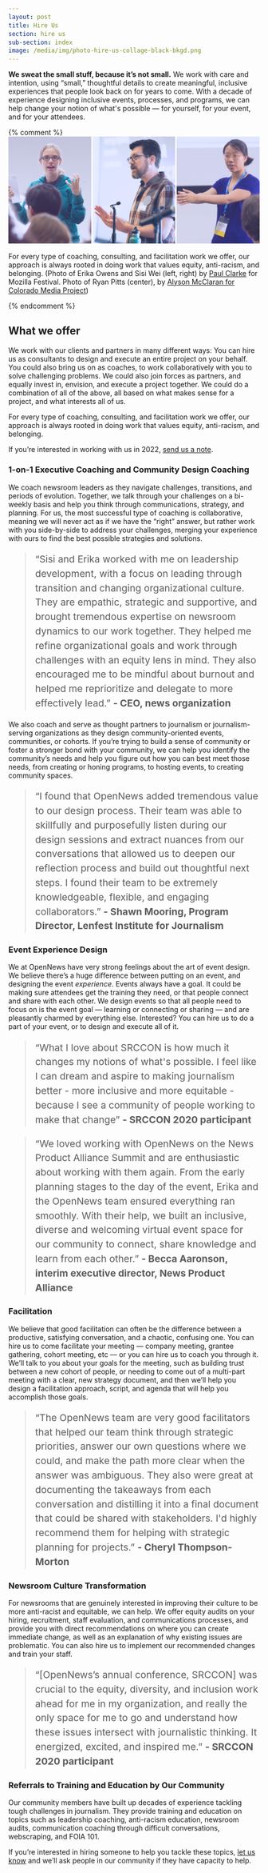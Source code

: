 ```yaml
---
layout: post
title: Hire Us
section: hire us
sub-section: index
image: /media/img/photo-hire-us-collage-black-bkgd.png
---
```


<style>
  .hire.us article h2 {
    font-size:  3em;
    margin-bottom: 15px;
  }

  .hire.us article h3 {
    text-transform: capitalize;
    font-family: "sofia-pro", "Open Sans", Helvetica, Verdana, Arial, sans-serif;
    font-weight: bold;
    color: black;
    font-size: 1.8rem;
    margin-bottom: 0.5rem;
  }

  .booked {
    background-color: #fee4d6;
    padding: 15px 20px;
    border-radius: 4px;
    font-family: "sofia-pro", "Open Sans", Helvetica, Verdana, Arial, sans-serif;
    font-size: 1.2rem;
  }

  blockquote {
    line-height: 1.8rem;
    font-size: 1.2rem;
    color: #5c5c5c;
  }

  @media screen and (max-width: 480px){
    .hire.us article h2 {
      font-size:  2em;
    }

    .hire.us article h3 {
      font-size:  1.6em;
    }

    .bodybig {
      line-height: 1.6;
      font-size: 1.3rem;
      margin-bottom: 0px;
    }
  }
</style>

<p class="bodybig"><strong>We sweat the small stuff, because it’s not small.</strong> We work with care and intention, using “small,” thoughtful details to create meaningful, inclusive experiences that people look back on for years to come. With a decade of experience designing inclusive events, processes, and programs, we can help change your notion of what's possible — for yourself, for your event, and for your attendees.</p>

{% comment %}
<img src="/media/img/photo-hire-us-collage.png" class="topline" alt="a collage of three photos, each with a person speaking to a group">
<p class="caption">For every type of coaching, consulting, and facilitation work we offer, our approach is always rooted in doing work that values equity, anti-racism, and belonging. (Photo of Erika Owens and Sisi Wei (left, right) by <a href="http://paulclarke.com/">Paul Clarke</a> for Mozilla Festival. Photo of Ryan Pitts (center), by <a href="https://creativecommons.org/licenses/by/3.0/us/">Alyson McClaran for Colorado Media Project</a>)</p>
{% endcomment %}

## What we offer

We work with our clients and partners in many different ways: You can hire us as consultants to design and execute an entire project on your behalf. You could also bring us on as coaches, to work collaboratively with you to solve challenging problems. We could also join forces as partners, and equally invest in, envision, and execute a project together. We could do a combination of all of the above, all based on what makes sense for a project, and what interests all of us.

For every type of coaching, consulting, and facilitation work we offer, our approach is always rooted in doing work that values equity, anti-racism, and belonging. 

If you’re interested in working with us in 2022, <a href="mailto:team@opennews.org">send us a note</a>.

<!-- <p class="booked"><strong>OpenNews is completely booked for 2021!</strong><br/>If you’re looking for help in 2021, we’d love to refer you to the <a href="#referrals-to-training-and-education-by-our-community">excellent training and education</a> you can get from members of our community. If you’re interested in working with us on a project in 2022, <a href="mailto:team@opennews.org">send us a note</a>.</p>
 -->

### 1-on-1 Executive Coaching and Community Design Coaching

We coach newsroom leaders as they navigate challenges, transitions, and periods of evolution. Together, we talk through your challenges on a bi-weekly basis and help you think through communications, strategy, and planning. For us, the most successful type of coaching is collaborative, meaning we will never act as if we have the “right” answer, but rather work with you side-by-side to address your challenges, merging your experience with ours to find the best possible strategies and solutions.

<blockquote>“Sisi and Erika worked with me on leadership development, with a focus on leading through transition and changing organizational culture. They are empathic, strategic and supportive, and brought tremendous expertise on newsroom dynamics to our work together. They helped me refine organizational goals and work through challenges with an equity lens in mind. They also encouraged me to be mindful about burnout and helped me reprioritize and delegate to more effectively lead.” <strong>- CEO, news organization</strong></blockquote>

We also coach and serve as thought partners to journalism or journalism-serving organizations as they design community-oriented events, communities, or cohorts. If you’re trying to build a sense of community or foster a stronger bond with your community, we can help you identify the community’s needs and help you figure out how you can best meet those needs, from creating or honing programs, to hosting events, to creating community spaces.

<blockquote>“I found that OpenNews added tremendous value to our design process.  Their team was able to skillfully and purposefully listen during our design sessions and extract nuances from our conversations that allowed us to deepen our reflection process and build out thoughtful next steps. I found their team to be extremely knowledgeable, flexible, and engaging collaborators.” <strong>- Shawn Mooring, Program Director, Lenfest Institute for Journalism</strong></blockquote>


### Event Experience Design

We at OpenNews have very strong feelings about the art of event design. We believe there’s a huge difference between putting on an event, and designing the event _experience_. Events always have a goal. It could be making sure attendees get the training they need, or that people connect and share with each other. We design events so that all people need to focus on is the event goal — learning or connecting or sharing — and are pleasantly charmed by everything else. Interested? You can hire us to do a part of your event, or to design and execute all of it.

<blockquote>“What I love about SRCCON is how much it changes my notions of what's possible. I feel like I can dream and aspire to making journalism better - more inclusive and more equitable - because I see a community of people working to make that change” <strong>- SRCCON 2020 participant</strong></blockquote>

<blockquote>“We loved working with OpenNews on the News Product Alliance Summit and are enthusiastic about working with them again. From the early planning stages to the day of the event, Erika and the OpenNews team ensured everything ran smoothly. With their help, we built an inclusive, diverse and welcoming virtual event space for our community to connect, share knowledge and learn from each other.” <strong>- Becca Aaronson, interim executive director, News Product Alliance</strong></blockquote>


### Facilitation

We believe that good facilitation can often be the difference between a productive, satisfying conversation, and a chaotic, confusing one. You can hire us to come facilitate your meeting — company meeting, grantee gathering, cohort meeting, etc — or you can hire us to coach you through it. We’ll talk to you about your goals for the meeting, such as building trust between a new cohort of people, or needing to come out of a multi-part meeting with a clear, new strategy document, and then we’ll help you design a facilitation approach, script, and agenda that will help you accomplish those goals.

<blockquote>“The OpenNews team are very good facilitators that helped our team think through strategic priorities, answer our own questions where we could, and make the path more clear when the answer was ambiguous. They also were great at documenting the takeaways from each conversation and distilling it into a final document that could be shared with stakeholders. I'd highly recommend them for helping with strategic planning for projects.” <strong>- Cheryl Thompson-Morton</strong></blockquote>


### Newsroom Culture Transformation

For newsrooms that are genuinely interested in improving their culture to be more anti-racist and equitable, we can help. We offer equity audits on your hiring, recruitment, staff evaluation, and communications processes, and provide you with direct recommendations on where you can create immediate change, as well as an explanation of why existing issues are problematic. You can also hire us to implement our recommended changes and train your staff.

<blockquote>“[OpenNews’s annual conference, SRCCON] was crucial to the equity, diversity, and inclusion work ahead for me in my organization, and really the only space for me to go and understand how these issues intersect with journalistic thinking. It energized, excited, and inspired me.” <strong>- SRCCON 2020 participant</strong></blockquote>


### Referrals to Training and Education by Our Community

Our community members have built up decades of experience tackling tough challenges in journalism. They provide training and education on topics such as leadership coaching, anti-racism education, newsroom audits, communication coaching through difficult conversations, webscraping, and FOIA 101.

If you’re interested in hiring someone to help you tackle these topics, <a href="mailto:team@opennews.org">let us know</a> and we’ll ask people in our community if they have capacity to help. 

<!-- <em>OpenNews is booked for 2021, but you can still <a href="mailto:team@opennews.org">reach out</a> to talk more about how we might be able to help your work. Want to know more about OpenNews? <a href="/newsletter/">Subscribe to our community newsletter.</a></em> -->